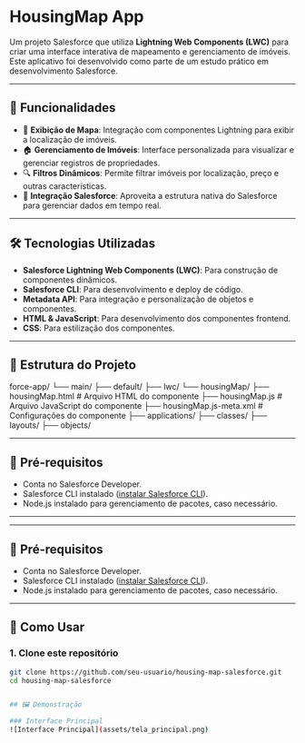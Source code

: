 # HousingMap App

Um projeto Salesforce que utiliza **Lightning Web Components (LWC)** para criar uma interface interativa de mapeamento e gerenciamento de imóveis. Este aplicativo foi desenvolvido como parte de um estudo prático em desenvolvimento Salesforce.

---

## 🚀 Funcionalidades

- 📍 **Exibição de Mapa**: Integração com componentes Lightning para exibir a localização de imóveis.
- 🏠 **Gerenciamento de Imóveis**: Interface personalizada para visualizar e gerenciar registros de propriedades.
- 🔍 **Filtros Dinâmicos**: Permite filtrar imóveis por localização, preço e outras características.
- 🔗 **Integração Salesforce**: Aproveita a estrutura nativa do Salesforce para gerenciar dados em tempo real.

---

## 🛠️ Tecnologias Utilizadas

- **Salesforce Lightning Web Components (LWC)**: Para construção de componentes dinâmicos.
- **Salesforce CLI**: Para desenvolvimento e deploy de código.
- **Metadata API**: Para integração e personalização de objetos e componentes.
- **HTML & JavaScript**: Para desenvolvimento dos componentes frontend.
- **CSS**: Para estilização dos componentes.

---

## 📂 Estrutura do Projeto
force-app/ └── main/ ├── default/ ├── lwc/ └── housingMap/ ├── housingMap.html # Arquivo HTML do componente ├── housingMap.js # Arquivo JavaScript do componente ├── housingMap.js-meta.xml # Configurações do componente ├── applications/ ├── classes/ ├── layouts/ ├── objects/

---

## 🧩 Pré-requisitos

- Conta no Salesforce Developer.
- Salesforce CLI instalado ([instalar Salesforce CLI](https://developer.salesforce.com/tools/sfdxcli)).
- Node.js instalado para gerenciamento de pacotes, caso necessário.

---

---

## 🧩 Pré-requisitos

- Conta no Salesforce Developer.
- Salesforce CLI instalado ([instalar Salesforce CLI](https://developer.salesforce.com/tools/sfdxcli)).
- Node.js instalado para gerenciamento de pacotes, caso necessário.

---

## 📝 Como Usar

### **1. Clone este repositório**
```bash
git clone https://github.com/seu-usuario/housing-map-salesforce.git
cd housing-map-salesforce


## 🖼️ Demonstração

### Interface Principal
![Interface Principal](assets/tela_principal.png)
